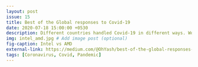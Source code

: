 ```yaml
---
layout: post
issue: 15
title: Best of the Global responses to Covid-19
date: 2020-07-18 15:00:00 +0530
description: Different countries handled Covid-19 in different ways. Worked for some, you know about the rest. We look at the examples of smart leadership that managed to keep the numbers low.
img: intel_amd.jpg # Add image post (optional)
fig-caption: Intel vs AMD
external-link: https://medium.com/@OhYash/best-of-the-global-responses-to-covid-19-8c69b6764f8e
tags: [Coronavirus, Covid, Pandemic]
---
```


